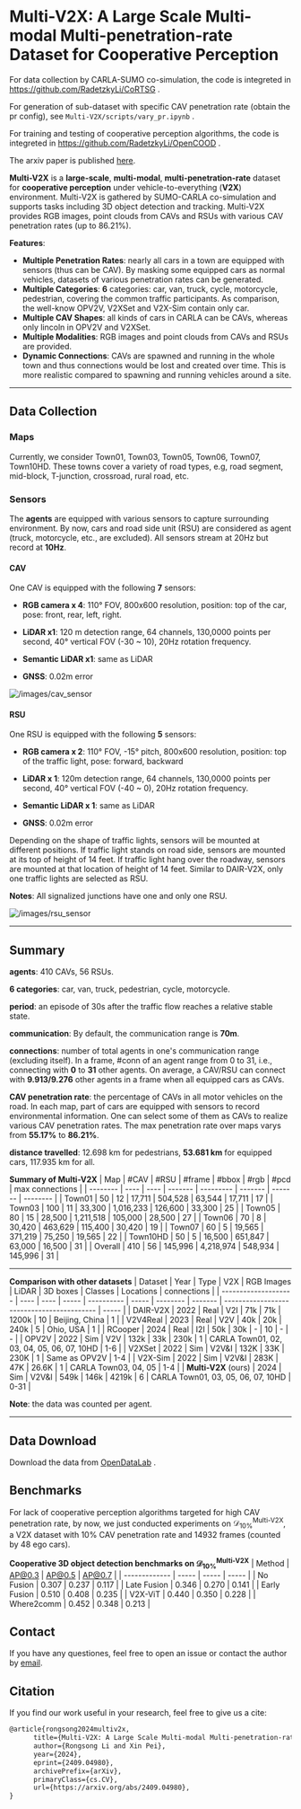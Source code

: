 # Multi-V2X: A Large Scale Multi-modal Multi-penetration-rate Dataset for  Cooperative Perception

For data collection by CARLA-SUMO co-simulation, the code is integreted in https://github.com/RadetzkyLi/CoRTSG .

For generation of sub-dataset with specific CAV penetration rate (obtain the pr config), see `Multi-V2X/scripts/vary_pr.ipynb` .

For training and testing of cooperative perception algorithms, the code is integreted in 
https://github.com/RadetzkyLi/OpenCOOD .

The arxiv paper is published [here](https://arxiv.org/abs/2409.04980).

**Multi-V2X** is a **large-scale**, **multi-modal**, **multi-penetration-rate** dataset for **cooperative perception** under vehicle-to-everything (**V2X**) environment. Multi-V2X is gathered by SUMO-CARLA co-simulation and supports tasks including 3D object detection and tracking. Multi-V2X provides RGB images, point clouds from CAVs and RSUs with various CAV penetration rates (up to 86.21%).

**Features**:
- **Multiple Penetration Rates**: nearly all cars in a town are equipped with sensors (thus can be CAV). By masking some equipped cars as normal vehicles, datasets of various penetration rates can be generated.
- **Multiple Categories**: **6** categories: car, van, truck, cycle, motorcycle, pedestrian, covering the common traffic participants. As comparison, the well-know OPV2V, V2XSet and V2X-Sim contain only car. 
- **Multiple CAV Shapes**: all kinds of cars in CARLA can be CAVs, whereas only lincoln in OPV2V and V2XSet.
- **Multiple Modalities**: RGB images and point clouds from CAVs and RSUs are provided.
- **Dynamic Connections**: CAVs are spawned and running in the whole town and thus connections would be lost and created over time. This is more realistic compared to spawning and running vehicles around a site.

---

## Data Collection

### Maps

Currently, we consider Town01, Town03, Town05, Town06, Town07, Town10HD. These towns cover a variety of road types, e.g, road segment, mid-block, T-junction, crossroad, rural road, etc.

### Sensors

The **agents** are equipped with various sensors to capture surrounding environment.  By now, cars and road side unit (RSU) are considered as agent (truck, motorcycle, etc., are excluded). All sensors stream at 20Hz but record at **10Hz**.

#### CAV

One CAV is equipped with the following **7** sensors:

- **RGB camera x 4**: 110° FOV, 800x600 resolution, position: top of the car, pose: front, rear, left, right.

- **LiDAR x1**: 120 m detection range, 64 channels, 130,0000 points per second, 40° vertical FOV (-30 ~ 10), 20Hz rotation frequency.

- **Semantic LiDAR x1**: same as LiDAR

- **GNSS**: 0.02m error

![/images/cav_sensor](./images/sensor_install_cav.png)

#### RSU

One RSU is equipped with the following **5** sensors:

- **RGB camera x 2**: 110° FOV, -15° pitch, 800x600 resolution, position: top of the traffic light, pose: forward, backward

- **LiDAR x 1**: 120m detection range, 64 channels, 130,0000 points per second, 40° vertical FOV (-40 ~ 0), 20Hz rotation frequency.

- **Semantic LiDAR x 1**: same as LiDAR

- **GNSS**: 0.02m error

Depending on the shape of traffic lights, sensors will be mounted at different positions. If traffic light stands on road side, sensors are mounted at its top of height of 14 feet. If traffic light hang over the roadway, sensors are mounted at that location of height of 14 feet. Similar to DAIR-V2X, only one traffic lights are selected as RSU.

**Notes**: All signalized junctions have one and only one RSU.

![/images/rsu_sensor](./images/sensor_install_rsu_X.png)

---

## Summary

**agents**: 410 CAVs, 56 RSUs.

**6 categories**: car, van, truck, pedestrian, cycle, motorcycle.

**period**: an episode of 30s after the traffic flow reaches a relative stable state. 

**communication**:  By default, the communication range is **70m**. 

**connections**: number of total agents in one's communication range (excluding itself). In a frame, #conn of an agent range from 0 to 31, i.e., connecting with **0** to **31** other agents. On average, a CAV/RSU can connect with **9.913/9.276** other agents in a frame when all equipped cars as CAVs.

**CAV penetration rate**: the percentage of CAVs in all motor vehicles on the road. In each map, part of cars are equipped with sensors to record environmental information. One can select some of them as CAVs to realize various CAV penetration rates. The max penetration rate over maps varys from **55.17%** to **86.21%**. 

**distance travelled**: 12.698 km for pedestrians, **53.681 km** for equipped cars, 117.935 km for all.

**Summary of Multi-V2X**
| Map      | #CAV | #RSU | #frame  | #bbox     | #rgb    | #pcd    | max connections |
| -------- | ---- | ---- | ------- | --------- | ------- | ------- | -------- |
| Town01   | 50   | 12   | 17,711  | 504,528   | 63,544  | 17,711  | 17       |
| Town03   | 100  | 11   | 33,300  | 1,016,233 | 126,600 | 33,300  | 25       |
| Town05   | 80   | 15   | 28,500  | 1,211,518 | 105,000 | 28,500  | 27       |
| Town06   | 70   | 8    | 30,420  | 463,629   | 115,400 | 30,420  | 19       |
| Town07   | 60   | 5    | 19,565  | 371,219   | 75,250  | 19,565  | 22       |
| Town10HD | 50   | 5    | 16,500  | 651,847   | 63,000  | 16,500  | 31       |
| Overall  | 410  | 56   | 145,996 | 4,218,974 | 548,934 | 145,996 | 31       |

---

**Comparison with other datasets**
| Dataset              | Year | Type | V2X   | RGB Images | LiDAR | 3D boxes | Classes | Locations                                  | connections |
| -------------------- | ---- | ---- | ----- | ---------- | ----- | -------- | ------- | ------------------------------------------ | ----- |
| DAIR-V2X             | 2022 | Real | V2I   | 71k        | 71k   | 1200k    | 10      | Beijing, China                             | 1     |
| V2V4Real             | 2023 | Real | V2V   | 40k        | 20k   | 240k     | 5       | Ohio, USA                                  | 1     |
| RCooper              | 2024 | Real | I2I   | 50k        | 30k   | -        | 10      | -                                          | -     |
| OPV2V                | 2022 | Sim  | V2V   | 132k       | 33k   | 230k     | 1       | CARLA Town01, 02, 03, 04, 05, 06, 07, 10HD | 1-6   |
| V2XSet               | 2022 | Sim  | V2V&I | 132K       | 33K   | 230K     | 1       | Same as OPV2V                              | 1-4   |
| V2X-Sim              | 2022 | Sim  | V2V&I | 283K       | 47K   | 26.6K    | 1       | CARLA Town03, 04, 05                       | 1-4   |
| **Multi-V2X** (ours) | 2024 | Sim  | V2V&I | 549k       | 146k  | 4219k    | 6       | CARLA Town01,  03, 05, 06, 07,  10HD       | 0-31  |

**Note**: the data was counted per agent.

---
## Data Download

Download the data from [OpenDataLab](https://opendatalab.com/Rongsong/Multi-V2X) .

## Benchmarks

For lack of cooperative perception algorithms targeted for high CAV penetration rate, by now, we just conducted experiments on $\mathcal{D}^{\text{Multi-V2X}}_{\text{10\%}}$, a V2X dataset with 10% CAV penetration rate and 14932 frames (counted by 48 ego cars).

**Cooperative 3D object detection benchmarks on $\mathcal{D}^{\text{Multi-V2X}}_{\text{10\%}}$**
| Method        | AP@0.3 | AP@0.5 | AP@0.7 |
| ------------- | ----- | ----- | ----- |
| No Fusion     | 0.307 | 0.237 | 0.117 |
| Late Fusion   | 0.346 | 0.270 | 0.141 |
| Early Fusion  | 0.510 | 0.408 | 0.235 |
| V2X-ViT       | 0.440 | 0.350 | 0.228 |
| Where2comm    | 0.452 | 0.348 | 0.213 |

## Contact

If you have any questiones, feel free to open an issue or contact the author by [email](lirs17@tsinghua.org.cn). 

## Citation
If you find our work useful in your research, feel free to give us a cite:

```latex
@article{rongsong2024multiv2x,
      title={Multi-V2X: A Large Scale Multi-modal Multi-penetration-rate Dataset for Cooperative Perception}, 
      author={Rongsong Li and Xin Pei},
      year={2024},
      eprint={2409.04980},
      archivePrefix={arXiv},
      primaryClass={cs.CV},
      url={https://arxiv.org/abs/2409.04980}, 
}
```
